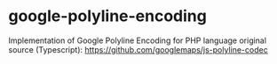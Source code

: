 # google-polyline-encoding

Implementation of Google Polyline Encoding for PHP language 
original source (Typescript):
https://github.com/googlemaps/js-polyline-codec
